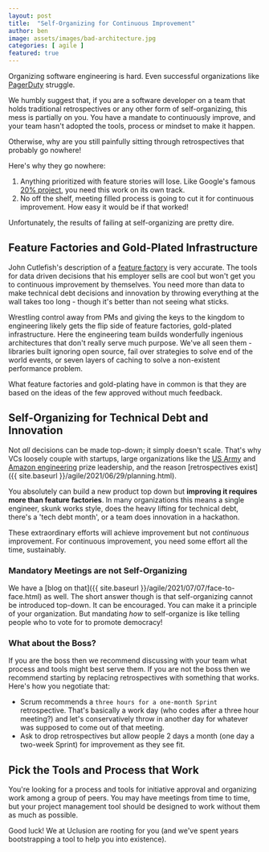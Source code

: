 ```yaml
---
layout: post
title:  "Self-Organizing for Continuous Improvement"
author: ben
image: assets/images/bad-architecture.jpg
categories: [ agile ]
featured: true
---
```

Organizing software engineering is hard. Even successful organizations like 
[PagerDuty](https://www.pagerduty.com/blog/scaling-engineering-org) struggle.

We humbly suggest that, if you are a software developer on a team that holds traditional retrospectives or any other
form of self-organizing, this mess is partially on you. You have a mandate to continuously improve, and your team 
hasn't adopted the tools, process or mindset to make it happen.

Otherwise, why are you still painfully sitting through retrospectives that probably go nowhere!

Here's why they go nowhere:
1. Anything prioritized with feature stories will lose. Like Google's famous 
   [20% project](https://en.wikipedia.org/wiki/20%25_Project), you need this work on its own track.
2. No off the shelf, meeting filled process is going to cut it for continuous improvement. How easy it would be if
that worked!
   
Unfortunately, the results of failing at self-organizing are pretty dire.

## Feature Factories and Gold-Plated Infrastructure
John Cutlefish's description of a [feature factory](https://cutle.fish/blog/12-signs-youre-working-in-a-feature-factory) 
is very accurate. The tools for data driven decisions that his employer sells are cool but won't get you to continuous 
improvement by themselves. You need more than data to make technical debt decisions and innovation by throwing 
everything at the wall takes too long - though it's better than not seeing what sticks.

Wrestling control away from PMs and giving the keys to the kingdom to engineering likely gets the flip side of 
feature factories, gold-plated infrastructure. Here the engineering team builds wonderfully ingenious architectures 
that don't really serve much purpose. We've all seen them - libraries built ignoring open source, fail over strategies
to solve end of the world events, or seven layers of caching to solve a non-existent performance problem.

What feature factories and gold-plating have in common is that they are based on the ideas of the few approved without 
much feedback.

## Self-Organizing for Technical Debt and Innovation
Not _all_ decisions can be made top-down; it simply doesn't scale. That's why VCs loosely couple with startups, 
large organizations like the 
[US Army](https://www.amazon.com/Team-Teams-Rules-Engagement-Complex/dp/1591847486/ref=sr_1_1?dchild=1&gclid=CjwKCAjwruSHBhAtEiwA_qCpprh9En4ltV31tCE_uoO2WjsJud2Jj977DyzugST2iG2aPOd5svWejhoC7FYQAvD_BwE&hvadid=241895014260&hvdev=c&hvlocphy=9032183&hvnetw=g&hvqmt=e&hvrand=7887596021403679128&hvtargid=kwd-79779609946&hydadcr=22532_10344436&keywords=team+of+teams&qid=1626958316&sr=8-1)
and [Amazon engineering](https://medium.com/swlh/working-at-amazon-software-engineer-4d491f2d0f7e) prize leadership,
and the reason [retrospectives exist]({{ site.baseurl }}/agile/2021/06/29/planning.html).

You absolutely can build a new product top down but **improving it requires more than feature factories**. In many 
organizations this means a single engineer, skunk works style, does the heavy lifting for technical debt, there's a
'tech debt month', or a team does innovation in a hackathon.

These extraordinary efforts will achieve improvement but not _continuous_ improvement. For continuous improvement,
you need some effort all the time, sustainably.

### Mandatory Meetings are not Self-Organizing
We have a [blog on that]({{ site.baseurl }}/agile/2021/07/07/face-to-face.html) as well. The short answer though is
that self-organizing cannot be introduced top-down. It can be encouraged. You can make it a principle of your
organization. But mandating _how_ to self-organize is like telling people who to vote for to promote democracy!

### What about the Boss?
If you are the boss then we recommend discussing with your team what process and tools might best serve them. If you are
not the boss then we recommend starting by replacing retrospectives with something that works. Here's how you negotiate
that:
* Scrum recommends a `three hours for a one-month Sprint` retrospective. That's basically a work day (who codes after
  a three hour meeting?) and let's conservatively throw in another day for whatever was supposed to come out of that 
  meeting.
* Ask to drop retrospectives but allow people 2 days a month (one day a two-week Sprint) for improvement as they see 
  fit.

## Pick the Tools and Process that Work
You're looking for a process and tools for initiative approval and organizing work among a group of peers. You may 
have meetings from time to time, but your project management tool should be designed to work without them as much as 
possible. 

Good luck! We at Uclusion are rooting for you (and we've spent years bootstrapping a tool to help you into existence).


